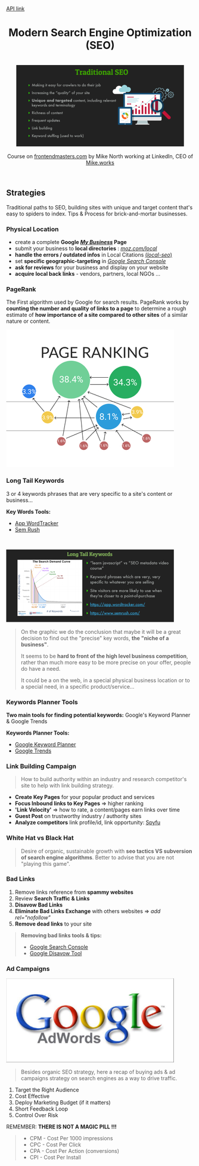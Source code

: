 [API link](https://api.mike.works/api/v1/courses)

<div align="center">
  <h1>Modern Search Engine Optimization (SEO)</h1><br />

  <img src="../assets/img/traditional-seo.jpg" alt="hero traditional SEO presentation"/>

  <p>Course on
    <a href="https://frontendmasters.com" target="_blank">frontendmasters.com</a> 
  by Mike North working at LinkedIn, CEO of 
    <a href="https://mike.works/" target="_blank">Mike.works
    </a>
  </p>
</div>
<br />

## Strategies

Traditional paths to SEO, building sites with unique and target content that's easy to spiders to index. Tips & Process for brick-and-mortar businesses.

### Physical Location

- create a complete **Google [*My Business*](https://www.google.com/intl/fr_fr/business/) Page**
- submit your business to **local directories** : [*moz.com/local*](https://moz.com/local)
- **handle the errors / outdated infos** in Local Citations [(*local-seo*)](https://seo.co/local-seo/)
- set **specific geographic-targeting** in [*Google Search Console*](https://developers.google.com/search)
- **ask for reviews** for your business and display on your website
- **acquire local back links** - vendors, partners, local NGOs ...
  
### PageRank

The First algorithm used by Google for search results. PageRank works by **counting the number and quality of links to a page** to determine a rough estimate of **how importance of a site compared to other sites** of a similar nature or content.

![page rank pic](../assets/img/page-ranking-pic-sm.jpg)

### Long Tail Keywords

3 or 4 keywords phrases that are very specific to a site's content or business...

**Key Words Tools:**
- [App WordTracker](https://www.wordtracker.com/)
- [Sem Rush](https://www.semrush.com/)
<br />

![long tail keywords pic](../assets/img/long-tail-keywords.jpg)

> On the graphic we do the conclusion that maybe it will be a great decision to find out the "precise" key words, **the "niche of a business"**.
>
> It seems to be **hard to front of the high level business competition**, rather than much more easy to be more precise on your offer, people do have a need.
> 
> It could be a on the web, in a special physical business location or to a special need, in a specific product/service...

### Keywords Planner Tools

**Two main tools for finding potential keywords:** Google's Keyword Planner & Google Trends

**Keywords Planner Tools:**
- [Google Keyword Planner](https://ads.google.com/home/tools/keyword-pla)
- [Google Trends](https://trends.google.com/trends/)

### Link Building Campaign

> How to build authority within an industry and research competitor's site to help with link building strategy.

- **Create Key Pages** for your popular product and services
- **Focus Inbound links to Key Pages** => higher ranking
- **'Link Velocity'** => how to rate, a content/pages earn links over time
- **Guest Post** on trustworthy industry / authority sites
- **Analyze competitors** link profile/id, link opportunity: [Spyfu](https://www.spyfu.com/)

### White Hat vs Black Hat

> Desire of organic, sustainable growth with **seo tactics VS subversion of search engine algorithms**.
> Better to advise that you are not "playing this game".

### Bad Links

1. Remove links reference from **spammy websites**
2. Review **Search Traffic & Links**
3. **Disavow Bad Links**
4. **Eliminate Bad Links Exchange** with others websites
  => *add rel="nofollow"*
5. **Remove dead links** to your site

> **Removing bad links tools & tips:**
>- [Google Search Console](https://search.google.com/search-console/)
>- [Google Disavow Tool](https://support.google.com/webmasters/answer/)


### Ad Campaigns

![google adwords presentation](../assets/img/ad-campaign.jpg)

> Besides organic SEO strategy, here a recap of buying ads & ad campaigns strategy on search engines as a way to drive traffic.

1. Target the Right Audience
2. Cost Effective
3. Deploy Marketing Budget (if it matters)
4. Short Feedback Loop
5. Control Over Risk
  
REMEMBER: **THERE IS NOT A MAGIC PILL !!!**

>- CPM - Cost Per 1000 impressions
>- CPC - Cost Per Click
>- CPA - Cost Per Action (conversions)
>- CPI - Cost Per Install
